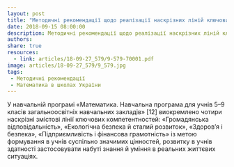 ```yaml
---
layout: post
title: "Методичні рекомендації щодо реалізації наскрізних ліній ключових компетентностей у процесі навчання математики"
date: 2018-09-15 08:00:00
description: Методичні рекомендації щодо реалізації наскрізних ліній ключових компетентностей у процесі навчання математики
authors:  
share: true
resources:
  - link: articles/18-09-27_579/9-579-70001.pdf
image: articles/18-09-27_579/9_579.jpg
tags:
 - Методичні рекомендації
 - Математика в школах України
---
```


У навчальній програмі «Математика. Навчальна програма для учнів 5–9 класів загальноосвітніх навчальних закладів» [12] виокремлено чотири наскрізні змістові лінії ключових компетентностей: «Громадянська відповідальність», «Екологічна безпека й сталий розвиток», «Здоров’я і безпека», «Підприємливість і фінансова грамотність» із метою формування в учнів суспільно значимих цінностей, розвитку в учнів здатності застосовувати набуті знання й уміння в реальних життєвих ситуаціях.

